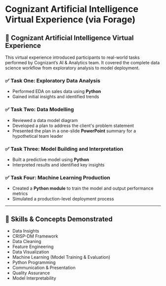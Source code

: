 # Cognizant Artificial Intelligence Virtual Experience (via Forage)


## 🚀 Cognizant Artificial Intelligence Virtual Experience

This virtual experience introduced participants to real-world tasks performed by Cognizant’s AI & Analytics team. It covered the complete data science workflow from exploratory analysis to model deployment.

### ✅ Task One: Exploratory Data Analysis

* Performed EDA on sales data using **Python**
* Gained initial insights and identified trends

### ✅ Task Two: Data Modelling

* Reviewed a data model diagram
* Developed a plan to address the client's problem statement
* Presented the plan in a one-slide **PowerPoint** summary for a hypothetical team leader

### ✅ Task Three: Model Building and Interpretation

* Built a predictive model using **Python**
* Interpreted results and identified key insights

### ✅ Task Four: Machine Learning Production

* Created a **Python module** to train the model and output performance metrics
* Simulated a production-level deployment process

---

## 🧠 Skills & Concepts Demonstrated

* Data Insights
* CRISP-DM Framework
* Data Cleaning
* Feature Engineering
* Data Visualization
* Machine Learning (Model Training & Evaluation)
* Python Programming
* Communication & Presentation
* Quality Assurance
* Model Interpretability

